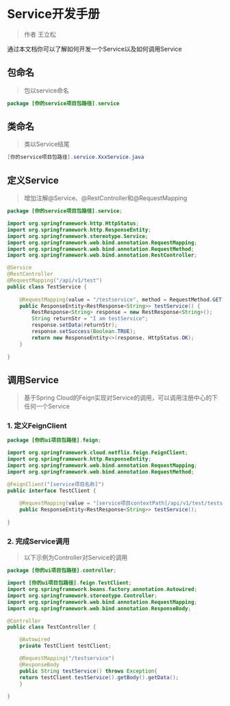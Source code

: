 # Service开发手册

> 作者 王立松

通过本文档你可以了解如何开发一个Service以及如何调用Service

## 包命名

> 包以service命名

```java
package [你的service项目包路径].service
```

## 类命名

> 类以Service结尾

```java
[你的service项目包路径].service.XxxService.java
```

## 定义Service

> 增加注解@Service、@RestController和@RequestMapping

```java
package [你的service项目包路径].service;

import org.springframework.http.HttpStatus;
import org.springframework.http.ResponseEntity;
import org.springframework.stereotype.Service;
import org.springframework.web.bind.annotation.RequestMapping;
import org.springframework.web.bind.annotation.RequestMethod;
import org.springframework.web.bind.annotation.RestController;

@Service
@RestController
@RequestMapping("/api/v1/test")
public class TestService {
	
    @RequestMapping(value = "/testservice", method = RequestMethod.GET)
    public ResponseEntity<RestResponse<String>> testService() {
        RestResponse<String> response = new RestResponse<String>();
        String returnStr = "I am testService";
        response.setData(returnStr);
        response.setSuccess(Boolean.TRUE);
        return new ResponseEntity<>(response, HttpStatus.OK);
    }
	
}

```

## 调用Service

> 基于Spring Cloud的Feign实现对Service的调用，可以调用注册中心的下任何一个Service

### 1. 定义FeignClient

```java
package [你的ui项目包路径].feign;

import org.springframework.cloud.netflix.feign.FeignClient;
import org.springframework.http.ResponseEntity;
import org.springframework.web.bind.annotation.RequestMapping;
import org.springframework.web.bind.annotation.RequestMethod;

@FeignClient("[service项目名称]")
public interface TestClient {
	
    @RequestMapping(value = "[service项目contextPath]/api/v1/test/testservice", method = RequestMethod.GET)
    public ResponseEntity<RestResponse<String>> testService();
	
}

```

### 2. 完成Service调用

> 以下示例为Controller对Service的调用

```java
package [你的ui项目包路径].controller;

import [你的ui项目包路径].feign.TestClient;
import org.springframework.beans.factory.annotation.Autowired;
import org.springframework.stereotype.Controller;
import org.springframework.web.bind.annotation.RequestMapping;
import org.springframework.web.bind.annotation.ResponseBody;

@Controller
public class TestController {

    @Autowired
    private TestClient testClient;

    @RequestMapping("/testservice")
    @ResponseBody
    public String testService() throws Exception{
	return testClient.testService().getBody().getData();
    }
	
}
```
